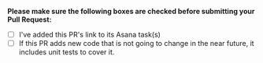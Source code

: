 **Please make sure the following boxes are checked before submitting your Pull Request:**

- [ ] I've added this PR's link to its Asana task(s)
- [ ] If this PR adds new code that is not going to change in the near future, it includes unit tests to cover it.
